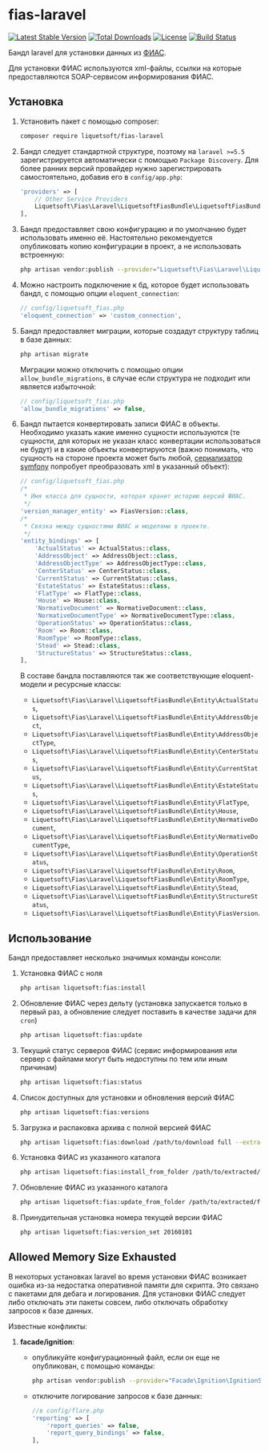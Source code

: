 # fias-laravel

[![Latest Stable Version](https://poser.pugx.org/liquetsoft/fias-laravel/v/stable.png)](https://packagist.org/packages/liquetsoft/fias-laravel)
[![Total Downloads](https://poser.pugx.org/liquetsoft/fias-laravel/downloads.png)](https://packagist.org/packages/liquetsoft/fias-laravel)
[![License](https://poser.pugx.org/liquetsoft/fias-laravel/license.svg)](https://packagist.org/packages/liquetsoft/fias-laravel)
[![Build Status](https://github.com/liquetsoft/fias-laravel/workflows/liquetsoft_fias/badge.svg)](https://github.com/liquetsoft/fias-laravel/actions?query=workflow%3A%22liquetsoft_fias%22)

Бандл laravel для установки данных из [ФИАС](https://fias.nalog.ru/).

Для установки ФИАС используются xml-файлы, ссылки на которые предоставляются SOAP-сервисом информирования ФИАС.



Установка
---------
1. Установить пакет с помощью composer:

    ```bash
    composer require liquetsoft/fias-laravel
    ```

2. Бандл следует стандартной структуре, поэтому на `laravel >=5.5` зарегистрируется автоматически с помощью `Package Discovery`. Для более ранних версий провайдер нужно зарегистрировать самостоятельно, добавив его в `config/app.php`:

    ```php
    'providers' => [
        // Other Service Providers
        Liquetsoft\Fias\Laravel\LiquetsoftFiasBundle\LiquetsoftFiasBundleServiceProvider::class,
    ],
    ```

3. Бандл предоставляет свою конфигурацию и по умолчанию будет использовать именно её. Настоятельно рекомендуется опубликовать копию конфигурации в проект, а не использовать встроенную:

    ```bash
    php artisan vendor:publish --provider="Liquetsoft\Fias\Laravel\LiquetsoftFiasBundle\LiquetsoftFiasBundleServiceProvider"
    ```

4. Можно настроить подключение к бд, которое будет использовать бандл, с помощью опции `eloquent_connection`:

    ```php
    // config/liquetsoft_fias.php
    'eloquent_connection' => 'custom_connection',
    ```

5. Бандл предоставляет миграции, которые создадут структуру таблиц в базе данных:

    ```bash
    php artisan migrate
    ```

   Миграции можно отключить с помощью опции `allow_bundle_migrations`, в случае если структура не подходит или является избыточной:

    ```php
    // config/liquetsoft_fias.php
    'allow_bundle_migrations' => false,
    ```

6. Бандл пытается конвертировать записи ФИАС в объекты. Необходимо указать какие именно сущности используются (те сущности, для которых не указан класс конвертации использоваться не будут) и в какие объекты конвертируются (важно понимать, что сущность на стороне проекта может быть любой, [сериализатор symfony](https://symfony.com/doc/current/components/serializer.html) попробует преобразовать xml в указанный объект):

    ```php
    // config/liquetsoft_fias.php
    /*
     * Имя класса для сущности, которая хранит историю версий ФИАС.
     */
    'version_manager_entity' => FiasVersion::class,
    /*
     * Связка между сущностями ФИАС и моделями в проекте.
     */
    'entity_bindings' => [
        'ActualStatus' => ActualStatus::class,
        'AddressObject' => AddressObject::class,
        'AddressObjectType' => AddressObjectType::class,
        'CenterStatus' => CenterStatus::class,
        'CurrentStatus' => CurrentStatus::class,
        'EstateStatus' => EstateStatus::class,
        'FlatType' => FlatType::class,
        'House' => House::class,
        'NormativeDocument' => NormativeDocument::class,
        'NormativeDocumentType' => NormativeDocumentType::class,
        'OperationStatus' => OperationStatus::class,
        'Room' => Room::class,
        'RoomType' => RoomType::class,
        'Stead' => Stead::class,
        'StructureStatus' => StructureStatus::class,
    ],
    ```

    В составе бандла поставляются так же соответствующие eloquent-модели и ресурсные классы:

    * `Liquetsoft\Fias\Laravel\LiquetsoftFiasBundle\Entity\ActualStatus`,
    * `Liquetsoft\Fias\Laravel\LiquetsoftFiasBundle\Entity\AddressObject`,
    * `Liquetsoft\Fias\Laravel\LiquetsoftFiasBundle\Entity\AddressObjectType`,
    * `Liquetsoft\Fias\Laravel\LiquetsoftFiasBundle\Entity\CenterStatus`,
    * `Liquetsoft\Fias\Laravel\LiquetsoftFiasBundle\Entity\CurrentStatus`,
    * `Liquetsoft\Fias\Laravel\LiquetsoftFiasBundle\Entity\EstateStatus`,
    * `Liquetsoft\Fias\Laravel\LiquetsoftFiasBundle\Entity\FlatType`,
    * `Liquetsoft\Fias\Laravel\LiquetsoftFiasBundle\Entity\House`,
    * `Liquetsoft\Fias\Laravel\LiquetsoftFiasBundle\Entity\NormativeDocument`,
    * `Liquetsoft\Fias\Laravel\LiquetsoftFiasBundle\Entity\NormativeDocumentType`,
    * `Liquetsoft\Fias\Laravel\LiquetsoftFiasBundle\Entity\OperationStatus`,
    * `Liquetsoft\Fias\Laravel\LiquetsoftFiasBundle\Entity\Room`,
    * `Liquetsoft\Fias\Laravel\LiquetsoftFiasBundle\Entity\RoomType`,
    * `Liquetsoft\Fias\Laravel\LiquetsoftFiasBundle\Entity\Stead`,
    * `Liquetsoft\Fias\Laravel\LiquetsoftFiasBundle\Entity\StructureStatus`,
    * `Liquetsoft\Fias\Laravel\LiquetsoftFiasBundle\Entity\FiasVersion`.



Использование
-------------

Бандл предоставляет несколько значимых команды консоли:

1. Установка ФИАС с ноля

    ```bash
    php artisan liquetsoft:fias:install
    ```

2. Обновление ФИАС через дельту (установка запускается только в первый раз, а обновление следует поставить в качестве задачи для `cron`)

    ```bash
    php artisan liquetsoft:fias:update
    ```

3. Текущий статус серверов ФИАС (сервис информирования или сервер с файлами могут быть недоступны по тем или иным причинам)

    ```bash
    php artisan liquetsoft:fias:status
    ```

4. Список доступных для установки и обновления версий ФИАС

    ```bash
    php artisan liquetsoft:fias:versions
    ```

5. Загрузка и распаковка архива с полной версией ФИАС

    ```bash
    php artisan liquetsoft:fias:download /path/to/download full --extract
    ```

6. Установка ФИАС из указанного каталога

    ```bash
    php artisan liquetsoft:fias:install_from_folder /path/to/extracted/fias
    ```

7. Обновление ФИАС из указанного каталога

    ```bash
    php artisan liquetsoft:fias:update_from_folder /path/to/extracted/fias
    ```

8. Принудительная установка номера текущей версии ФИАС

    ```bash
    php artisan liquetsoft:fias:version_set 20160101
    ```



Allowed Memory Size Exhausted
-----------------------------

В некоторых установках laravel во время установки ФИАС возникает ошибка из-за недостатка оперативной памяти для скрипта. Это связано с пакетами для дебага и логирования. Для установки ФИАС следует либо отключать эти пакеты совсем, либо отключать обработку запросов к базе данных.

Известные конфликты:

1. **facade/ignition**:

    * опубликуйте конфигурационный файл, если он еще не опубликован, с помощью команды:

        ```bash
        php artisan vendor:publish --provider="Facade\Ignition\IgnitionServiceProvider" --tag="flare-config"
        ```

    * отключите логирование запросов к базе данных:

        ```php
        //в config/flare.php
        'reporting' => [
            'report_queries' => false,
            'report_query_bindings' => false,
        ],
        ```
